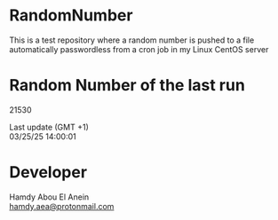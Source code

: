 # RandomNumber    
This is a test repository where a random number is pushed to a file automatically passwordless from a cron job in my Linux CentOS server    
# Random Number of the last run   
21530
      
Last update (GMT +1)    
03/25/25 14:00:01
# Developer    
Hamdy Abou El Anein   
hamdy.aea@protonmail.com
